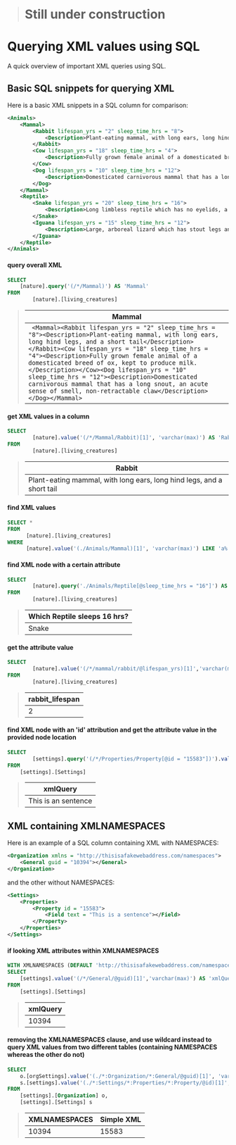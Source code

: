 > # Still under construction

# Querying XML values using SQL

A quick overview of important XML queries using SQL.

## Basic SQL snippets for querying XML

Here is a basic XML snippets in a SQL column for comparison:

```XML
<Animals>
	<Mammal>
		<Rabbit lifespan_yrs = "2" sleep_time_hrs = "8">
			<Description>Plant-eating mammal, with long ears, long hind legs, and a short tail</Description>
		</Rabbit>
		<Cow lifespan_yrs = "18" sleep_time_hrs = "4">
			<Description>Fully grown female animal of a domesticated breed of ox, kept to produce milk.</Description>
		</Cow>
		<Dog lifespan_yrs = "10" sleep_time_hrs = "12">
			<Description>Domesticated carnivorous mammal that has a long snout, an acute sense of smell, non-retractable claw</Description>
		</Dog>
	</Mammal>
	<Reptile>
		<Snake lifespan_yrs = "20" sleep_time_hrs = "16">
			<Description>Long limbless reptile which has no eyelids, a short tail, and jaws</Description>
		</Snake>
		<Iguana lifespan_yrs = "15" sleep_time_hrs = "12">
			<Description>Large, arboreal lizard which has stout legs and a crest of spines from neck to tail</Description>
		</Iguana>
	</Reptile>
</Animals>
```

#### query overall XML
```SQL
SELECT
	[nature].query('(/*/Mammal)') AS 'Mammal'
FROM   
        [nature].[living_creatures]
```

>|       Mammal	       |
>| ------------------- |
>| ``` <Mammal><Rabbit lifespan_yrs = "2" sleep_time_hrs = "8"><Description>Plant-eating mammal, with long ears, long hind legs, and a short tail</Description></Rabbit><Cow lifespan_yrs = "18" sleep_time_hrs = "4"><Description>Fully grown female animal of a domesticated breed of ox, kept to produce milk.</Description></Cow><Dog lifespan_yrs = "10" sleep_time_hrs = "12"><Description>Domesticated carnivorous mammal that has a long snout, an acute sense of smell, non-retractable claw</Description></Dog></Mammal>```|

#### get XML values in a column
```SQL
SELECT
        [nature].value('(/*/Mammal/Rabbit)[1]', 'varchar(max)') AS 'Rabbit'
FROM 
        [nature].[living_creatures]
```

>|   Rabbit   |
>| ------------------- |
>|         Plant-eating mammal, with long ears, long hind legs, and a short tail	       |

#### find XML values
```SQL
SELECT * 
FROM 
      [nature].[living_creatures]
WHERE 
      [nature].value('(./Animals/Mammal)[1]', 'varchar(max)') LIKE 'a%'
```

#### find XML node with a certain attribute
```SQL
SELECT
        [nature].query('./Animals/Reptile[@sleep_time_hrs = "16"]') AS 'Which Reptile sleeps 16 hrs?'
FROM
        [nature].[living_creatures]
```


>|   Which Reptile sleeps 16 hrs?   |
>| ------------------- |
>|         Snake	       |


#### get the attribute value 
```SQL
SELECT 
        [nature].value('(/*/mammal/rabbit/@lifespan_yrs)[1]','varchar(max)') AS 'rabbit_lifespan' 
FROM 
        [nature].[living_creatures]
```

>|   rabbit_lifespan   |
>| ------------------- |
>|         2	       |


#### find XML node with an 'id' attribution and get the attribute value in the provided node location
```SQL
SELECT 
        [settings].query('(/*/Properties/Property[@id = "15583"])').value('(/Property/Field/@text)[1]', 'varchar(max)') as 'xmlQuery'
FROM 
	[settings].[Settings]
```

>|       xmlQuery      |
>| ------------------- |
>| This is an sentence |




## XML containing XMLNAMESPACES

Here is an example of a SQL column containing XML with NAMESPACES:

```XML
<Organization xmlns = "http://thisisafakewebaddress.com/namespaces">
	<General guid = "10394"></General>
</Organization>
```

and the other without NAMESPACES:

```XML
<Settings>
	<Properties>
		<Property id = "15583">
			<Field text = "This is a sentence"></Field>
		</Property>
	</Properties>
</Settings>
```


#### if looking XML attributes within XMLNAMESPACES
```SQL
WITH XMLNAMESPACES (DEFAULT 'http://thisisafakewebaddress.com/namespaces')
SELECT
	[settings].value('(/*/General/@guid)[1]','varchar(max)') AS 'xmlQuery'
FROM 
	[settings].[Settings]
```

>|       xmlQuery      |
>| ------------------- |
>|         10394       |

#### removing the XMLNAMESPACES clause, and use wildcard instead to query XML values from two different tables (containing NAMESPACES whereas the other do not)
```SQL
SELECT
	o.[orgSettings].value('(./*:Organization/*:General/@guid)[1]', 'varchar(max)') as 'XMLNAMESPACES',
	s.[settings].value('(./*:Settings/*:Properties/*:Property/@id)[1]','varchar(max)') as 'Simple XML'
FROM 
	[settings].[Organization] o,
	[settings].[Settings] s
```		

>| XMLNAMESPACES |   Simple XML  |
>| ------------- | ------------- |
>|     10394     |      15583    |
